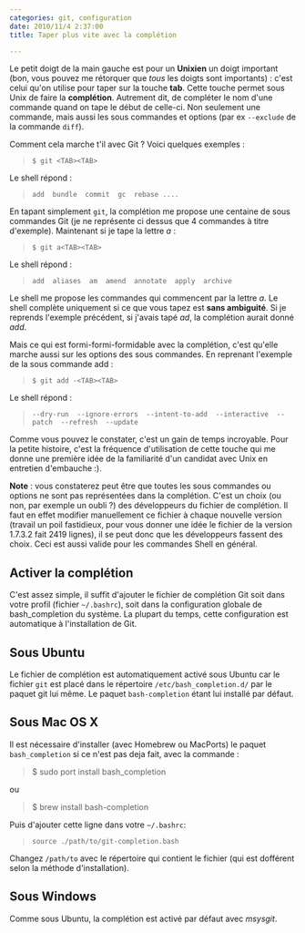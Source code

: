 ```yaml
---
categories: git, configuration
date: 2010/11/4 2:37:00
title: Taper plus vite avec la complétion

---
```


Le petit doigt de la main gauche est pour un **Unixien** un doigt important (bon, vous pouvez me rétorquer que *tous* les doigts sont importants) : c'est celui qu'on utilise pour taper sur la touche **tab**. Cette touche permet sous Unix de faire la **complétion**. Autrement dit, de compléter le nom d'une commande quand on tape le début de celle-ci. Non seulement une commande, mais aussi les sous commandes et options (par ex `--exclude` de la commande `diff`).

Comment cela marche t'il avec Git ? Voici quelques exemples :

>`$ git <TAB><TAB>`

Le shell répond : 

>`add  bundle  commit  gc  rebase ....`

En tapant simplement `git`, la complétion me propose une centaine de sous commandes Git (je ne représente ci dessus que 4 commandes à titre d'exemple). Maintenant si je tape la lettre *a* :

>`$ git a<TAB><TAB>`

Le shell répond :

>`add  aliases  am  amend  annotate  apply  archive`

Le shell me propose les commandes qui commencent par la lettre *a*. Le shell complète uniquement si ce que vous tapez est **sans ambiguité**. Si je reprends l'exemple précédent, si j'avais tapé *ad*, la complétion aurait donné *add*.

Mais ce qui est formi-formi-formidable avec la complétion, c'est qu'elle marche aussi sur les options des sous commandes. En reprenant l'exemple de la sous commande add :

>`$ git add -<TAB><TAB>`

Le shell répond :

> `--dry-run  --ignore-errors  --intent-to-add  --interactive  --patch  --refresh  --update`

Comme vous pouvez le constater, c'est un gain de temps incroyable. Pour la petite histoire, c'est la fréquence d'utilisation de cette touche qui me donne une première idée de la familiarité d'un candidat avec Unix en entretien d'embauche :).

**Note** : vous constaterez peut être que toutes les sous commandes ou options ne sont pas représentées dans la complétion. C'est un choix (ou non, par exemple un oubli ?) des développeurs du fichier de complétion. Il faut en effet modifier manuellement ce fichier à chaque nouvelle version (travail un poil fastidieux, pour vous donner une idée le fichier de la version 1.7.3.2 fait 2419 lignes), il se peut donc que les développeurs fassent des choix. Ceci est aussi valide pour les commandes Shell en général.

Activer la complétion
------------------------------
C'est assez simple, il suffit d'ajouter le fichier de complétion Git soit dans votre profil (fichier `~/.bashrc`), soit dans la configuration globale de bash_completion du système. La plupart du temps, cette configuration est automatique à l'installation de Git.

Sous Ubuntu
-------------------
Le fichier de complétion est automatiquement activé sous Ubuntu car le fichier `git` est placé dans le répertoire `/etc/bash_completion.d/` par le paquet git lui même. Le paquet `bash-completion` étant lui installé par défaut.

Sous Mac OS X
------------------------
Il est nécessaire d'installer (avec Homebrew ou MacPorts) le paquet `bash_completion` si ce n'est pas deja fait, avec la commande :

>$ sudo port install bash_completion

ou

>$ brew install bash-completion

Puis d'ajouter cette ligne dans votre `~/.bashrc`:

> `source ./path/to/git-completion.bash`

Changez `/path/to` avec le répertoire qui contient le fichier (qui est dofférent selon la méthode d'installation).

Sous Windows
-----------------------
Comme sous Ubuntu, la complétion est activé par défaut avec *msysgit*.
